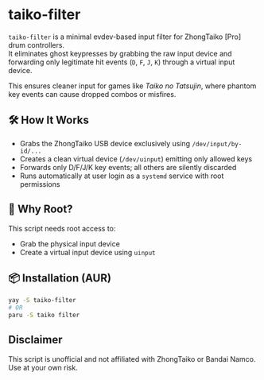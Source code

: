 # taiko-filter

`taiko-filter` is a minimal evdev-based input filter for ZhongTaiko [Pro] drum controllers.  
It eliminates ghost keypresses by grabbing the raw input device and forwarding only legitimate hit events (`D`, `F`, `J`, `K`) through a virtual input device.

This ensures cleaner input for games like *Taiko no Tatsujin*, where phantom key events can cause dropped combos or misfires.

## 🛠️ How It Works

- Grabs the ZhongTaiko USB device exclusively using `/dev/input/by-id/...`
- Creates a clean virtual device (`/dev/uinput`) emitting only allowed keys
- Forwards only D/F/J/K key events; all others are silently discarded
- Runs automatically at user login as a `systemd` service with root permissions

## 🔐 Why Root?

This script needs root access to:
- Grab the physical input device
- Create a virtual input device using `uinput`

## 📦 Installation (AUR)

```bash
yay -S taiko-filter
# OR 
paru -S taiko filter
```

## Disclaimer

This script is unofficial and not affiliated with ZhongTaiko or Bandai Namco. Use at your own risk.
